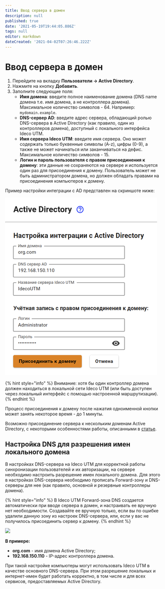```yaml
---
title: Ввод сервера в домен
description: null
published: true
date: '2021-05-19T19:44:05.886Z'
tags: null
editor: markdown
dateCreated: '2021-04-02T07:26:46.222Z'
---
```


# Ввод сервера в домен

1. Перейдите на вкладку **Пользователи -&gt; Active Directory**.
2. Нажмите на кнопку **Добавить**.
3. Заполните следующие поля:
   * **Имя домена**: введите полное наименование домена \(DNS name домена т.е. имя домена, а не контроллера домена\). Максимальное количество символов - 64. Например: `mydomain.example`.
   * **DNS-сервер AD**: введите адрес сервера, обладающий ролью DNS-сервера в Active Directory \(как правило, один из контроллеров домена\), доступный с локального интерфейса Ideco UTM.
   * **Имя сервера Ideco UTM**: введите имя сервера. Оно может содержать только буквенные символы \(A-z\), цифры \(0-9\), а также не может начинаться или заканчиваться на дефис. Максимальное количество символов - 15.
   * **Логин и пароль пользователя с правом присоединения к домену**: эти данные не сохраняются на сервере и используется один раз для присоединения к домену. Пользователь может не быть администратором домена, но должен обладать правами на присоединения компьютеров к домену.

Пример настройки интеграции с AD представлен на скриншоте ниже:

![](../../../.gitbook/assets/added-ad.png)

{% hint style="info" %}
Внимание: хотя бы один контроллер домена должен находиться в локальной сети Ideco UTM \(или быть доступен через локальный интерфейс с помощью настроенной маршрутизации\).
{% endhint %}

Процесс присоединения к домену после нажатия одноименной кнопки может занять некоторое время - до 1 минуты.

Возможно присоединение сервера к нескольким доменам Active Directory, с некоторыми особенностями работы, описанными в [статье](./).

## Настройка DNS для разрешения имен локального домена

В настройках DNS-сервера на Ideco UTM для корректной работы синхронизации пользователей и их авторизации, на сервере необходимо настроить разрешение имен локального домена. Для этого в настройках DNS-сервера необходимо прописать Forward-зону и DNS-серверы для нее \(как правило, основной и резервные контроллеры домена\).

{% hint style="info" %}
В Ideco UTM Forward-зона DNS создается автоматически при вводе сервера в домен, и настраивать ее вручную нет необходимости. Создавайте ее вручную только, если вы по ошибке удалили данную зону из настроек DNS-сервера, или, если у вас не получилось присоединить сервер к домену.
{% endhint %}

![](../../../.gitbook/assets/dns/png)

**В примере:**

* **org.com** - имя домена Active Directory;
* **192.168.150.110** - IP-адрес контроллера домена.

При такой настройке компьютеры могут использовать Ideco UTM в качестве основного DNS-сервера. При этом разрешение локальных и интернет-имен будет работать корректно, в том числе и для всех сервисов, предоставляемых Active Directory.
